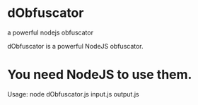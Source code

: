 # dObfuscator
a powerful nodejs obfuscator

dObfuscator is a powerful NodeJS obfuscator.

# You need NodeJS to use them.

Usage: node dObfuscator.js input.js output.js
